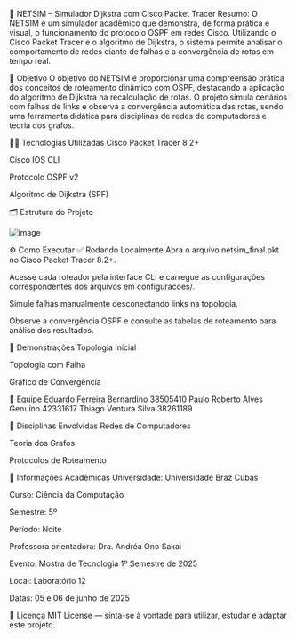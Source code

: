🚀 NETSIM – Simulador Dijkstra com Cisco Packet Tracer
Resumo: O NETSIM é um simulador acadêmico que demonstra, de forma prática e visual, o funcionamento do protocolo OSPF em redes Cisco. Utilizando o Cisco Packet Tracer e o algoritmo de Dijkstra, o sistema permite analisar o comportamento de redes diante de falhas e a convergência de rotas em tempo real.

🎯 Objetivo
O objetivo do NETSIM é proporcionar uma compreensão prática dos conceitos de roteamento dinâmico com OSPF, destacando a aplicação do algoritmo de Dijkstra na recalculação de rotas. O projeto simula cenários com falhas de links e observa a convergência automática das rotas, sendo uma ferramenta didática para disciplinas de redes de computadores e teoria dos grafos.

👨‍💻 Tecnologias Utilizadas
Cisco Packet Tracer 8.2+

Cisco IOS CLI

Protocolo OSPF v2

Algoritmo de Dijkstra (SPF)

🗂️ Estrutura do Projeto

![image](https://github.com/user-attachments/assets/8e61b166-ee6b-45ee-ac34-e1906917619d)


⚙️ Como Executar
✅ Rodando Localmente
Abra o arquivo netsim_final.pkt no Cisco Packet Tracer 8.2+.

Acesse cada roteador pela interface CLI e carregue as configurações correspondentes dos arquivos em configuracoes/.

Simule falhas manualmente desconectando links na topologia.

Observe a convergência OSPF e consulte as tabelas de roteamento para análise dos resultados.

📸 Demonstrações
Topologia Inicial

Topologia com Falha

Gráfico de Convergência

👥 Equipe
Eduardo Ferreira Bernardino	38505410
Paulo Roberto Alves Genuíno	42331617
Thiago Ventura Silva	38261189

🧠 Disciplinas Envolvidas
Redes de Computadores

Teoria dos Grafos

Protocolos de Roteamento

🏫 Informações Acadêmicas
Universidade: Universidade Braz Cubas

Curso: Ciência da Computação

Semestre: 5º

Período: Noite

Professora orientadora: Dra. Andréa Ono Sakai

Evento: Mostra de Tecnologia 1º Semestre de 2025

Local: Laboratório 12

Datas: 05 e 06 de junho de 2025

📄 Licença
MIT License — sinta-se à vontade para utilizar, estudar e adaptar este projeto.

